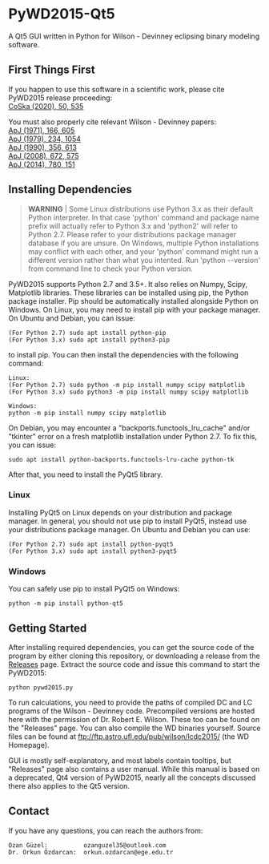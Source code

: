 # PyWD2015-Qt5
A Qt5 GUI written in Python for Wilson - Devinney eclipsing binary modeling software.

## First Things First
If you happen to use this software in a scientific work, please cite PyWD2015 release proceeding:  
[CoSka (2020), 50, 535](https://ui.adsabs.harvard.edu/abs/2020CoSka..50..535G/abstract)  

You must also properly cite relevant Wilson - Devinney papers:  
[ApJ (1971), 166, 605](https://ui.adsabs.harvard.edu/abs/1971ApJ...166..605W/abstract)  
[ApJ (1979), 234, 1054](https://ui.adsabs.harvard.edu/abs/1979ApJ...234.1054W/abstract)  
[ApJ (1990), 356, 613](https://ui.adsabs.harvard.edu/abs/1990ApJ...356..613W/abstract)  
[ApJ (2008), 672, 575](https://ui.adsabs.harvard.edu/abs/2008ApJ...672..575W/abstract)  
[ApJ (2014), 780, 151](https://ui.adsabs.harvard.edu/abs/2014ApJ...780..151W/abstract)

## Installing Dependencies

> **WARNING** | Some Linux distributions use Python 3.x as their default Python interpreter. In that case 'python' command and package name prefix will actually refer to Python 3.x and 'python2' will refer to Python 2.7. Please refer to your distributions package manager database if you are unsure. On Windows, multiple Python installations may conflict with each other, and your 'python' command might run a different version rather than what you intented. Run 'python --version' from command line to check your Python version. 

PyWD2015 supports Python 2.7 and 3.5+. It also relies on Numpy, Scipy, Matplotlib libraries. These libraries can be installed using pip, the Python package installer. Pip should be automatically installed alongside Python on Windows. On Linux, you may need to install pip with your package manager. On Ubuntu and Debian, you can issue:

```shell
(For Python 2.7) sudo apt install python-pip
(For Python 3.x) sudo apt install python3-pip
```   

to install pip. You can then install the dependencies with the following command:  

```shell
Linux: 
(For Python 2.7) sudo python -m pip install numpy scipy matplotlib
(For Python 3.x) sudo python3 -m pip install numpy scipy matplotlib

Windows:
python -m pip install numpy scipy matplotlib
```

On Debian, you may encounter a "backports.functools_lru_cache" and/or "tkinter" error on a fresh matplotlib installation under Python 2.7. To fix this, you can issue:  

```shell
sudo apt install python-backports.functools-lru-cache python-tk
```  

After that, you need to install the PyQt5 library.

### Linux
Installing PyQt5 on Linux depends on your distribution and package manager. In general, you should not use pip to install PyQt5, instead use your distributions package manager. On Ubuntu and Debian you can use:  

```shell
(For Python 2.7) sudo apt install python-pyqt5
(For Python 3.x) sudo apt install python3-pyqt5
```  

### Windows
You can safely use pip to install PyQt5 on Windows:  

```shell
python -m pip install python-qt5
```  

## Getting Started

After installing required dependencies, you can get the source code of the program by either cloning this repository, or downloading a release from the [Releases](https://github.com/Varnani/pywd2015-qt5/releases) page. Extract the source code and issue this command to start the PyWD2015:

```shell
python pywd2015.py
```

To run calculations, you need to provide the paths of compiled DC and LC programs of the Wilson - Devinney code. Precompiled versions are hosted here with the permission of Dr. Robert E. Wilson. These too can be found on the "Releases" page. You can also compile the WD binaries yourself. Source files can be found at ftp://ftp.astro.ufl.edu/pub/wilson/lcdc2015/ (the WD Homepage).

GUI is mostly self-explanatory, and most labels contain tooltips, but "Releases" page also contains a user manual. While this manual is based on a deprecated, Qt4 version of PyWD2015, nearly all the concepts discussed there also applies to the Qt5 version.

## Contact

If you have any questions, you can reach the authors from:

```
Ozan Güzel:          ozanguzel35@outlook.com  
Dr. Orkun Özdarcan:  orkun.ozdarcan@ege.edu.tr
``` 
